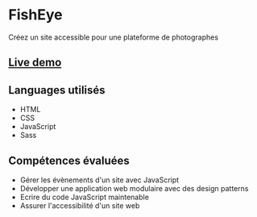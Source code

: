 # FishEye
Créez un site accessible pour une plateforme de photographes

## [Live demo](https://timjn-fisheye.netlify.app/)

## Languages utilisés 
 - HTML
 - CSS
 - JavaScript
 - Sass

## Compétences évaluées
- Gérer les évènements d'un site avec JavaScript
- Développer une application web modulaire avec des design patterns
- Ecrire du code JavaScript maintenable
- Assurer l'accessibilité d'un site web
